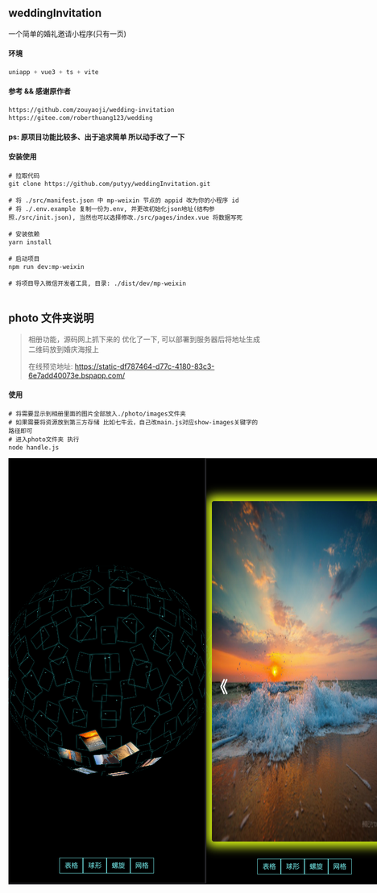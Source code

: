 ## weddingInvitation
一个简单的婚礼邀请小程序(只有一页)

#### 环境
```js
uniapp + vue3 + ts + vite
```

#### 参考 && 感谢原作者
```angular2html
https://github.com/zouyaoji/wedding-invitation
https://gitee.com/roberthuang123/wedding
```

#### ps: 原项目功能比较多、出于追求简单 所以动手改了一下

#### 安装使用
```shell
# 拉取代码
git clone https://github.com/putyy/weddingInvitation.git 

# 将 ./src/manifest.json 中 mp-weixin 节点的 appid 改为你的小程序 id
# 将 ./.env.example 复制一份为.env, 并更改初始化json地址(结构参照./src/init.json), 当然也可以选择修改./src/pages/index.vue 将数据写死

# 安装依赖
yarn install

# 启动项目
npm run dev:mp-weixin

# 将项目导入微信开发者工具, 目录: ./dist/dev/mp-weixin


```

## photo 文件夹说明

> 相册功能，源码网上抓下来的 优化了一下, 可以部署到服务器后将地址生成二维码放到婚庆海报上
> 
> 在线预览地址: https://static-df787464-d77c-4180-83c3-6e7add40073e.bspapp.com/

#### 使用
```shell
# 将需要显示到相册里面的图片全部放入./photo/images文件夹
# 如果需要将资源放到第三方存储 比如七牛云，自己改main.js对应show-images关键字的路径即可
# 进入photo文件夹 执行 
node handle.js
```
<div style="display: flex; flex-direction: row;justify-content: space-between;">
    <img src="https://github.com/putyy/weddingInvitation/raw/main/src/static/images/photo1.png">
    <img src="https://github.com/putyy/weddingInvitation/raw/main/src/static/images/photo2.png">
    <img src="https://github.com/putyy/weddingInvitation/raw/main/src/static/images/wx-mini.png">
</div>